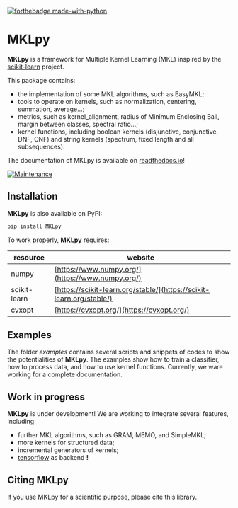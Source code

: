 

[![forthebadge made-with-python](http://ForTheBadge.com/images/badges/made-with-python.svg)](https://www.python.org/)



MKLpy
=====


**MKLpy** is a framework for Multiple Kernel Learning (MKL)  inspired by the [scikit-learn](http://scikit-learn.org/stable) project.

This package contains:
* the implementation of some MKL algorithms, such as EasyMKL;
* tools to operate on kernels, such as normalization, centering, summation, average...;
* metrics, such as kernel_alignment, radius of Minimum Enclosing Ball, margin between classes, spectral ratio...;
* kernel functions, including boolean kernels (disjunctive, conjunctive, DNF, CNF) and string kernels (spectrum, fixed length and all subsequences).


The documentation of MKLpy is available on [readthedocs.io](https://mklpy.readthedocs.io/en/latest/)!

[![Maintenance](https://img.shields.io/badge/Maintained%3F-yes-green.svg)](https://GitHub.com/Naereen/StrapDown.js/graphs/commit-activity)

Installation
------------

**MKLpy** is also available on PyPI:
```sh
pip install MKLpy
```

To work properly, **MKLpy** requires:

| resource       | website |
| ------       | ------ |
| numpy        | [https://www.numpy.org/](https://www.numpy.org/) |
| scikit-learn | [https://scikit-learn.org/stable/](https://scikit-learn.org/stable/) |
| cvxopt       | [https://cvxopt.org/](https://cvxopt.org/) |


Examples
--------
The folder *examples* contains several scripts and snippets of codes to show the potentialities of **MKLpy**. The examples show how to train a classifier, how to process data, and how to use kernel functions.
Currently, we ware working for a complete documentation.



Work in progress
----------------
**MKLpy** is under development! We are working to integrate several features, including:
* further MKL algorithms, such as GRAM, MEMO, and SimpleMKL;
* more kernels for structured data;
* incremental generators of kernels;
* [tensorflow](https://www.tensorflow.org/) as backend **!**


Citing MKLpy
------------
If you use MKLpy for a scientific purpose, please cite this library.
